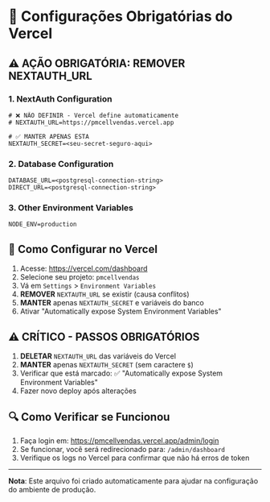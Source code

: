 # 🚀 Configurações Obrigatórias do Vercel

## ⚠️ AÇÃO OBRIGATÓRIA: REMOVER NEXTAUTH_URL

### 1. NextAuth Configuration
```
# ❌ NÃO DEFINIR - Vercel define automaticamente
# NEXTAUTH_URL=https://pmcellvendas.vercel.app

# ✅ MANTER APENAS ESTA
NEXTAUTH_SECRET=<seu-secret-seguro-aqui>
```

### 2. Database Configuration
```
DATABASE_URL=<postgresql-connection-string>
DIRECT_URL=<postgresql-connection-string>
```

### 3. Other Environment Variables
```
NODE_ENV=production
```

## 📝 Como Configurar no Vercel

1. Acesse: https://vercel.com/dashboard
2. Selecione seu projeto: `pmcellvendas`
3. Vá em `Settings` > `Environment Variables`
4. **REMOVER** `NEXTAUTH_URL` se existir (causa conflitos)
5. **MANTER** apenas `NEXTAUTH_SECRET` e variáveis do banco
6. Ativar "Automatically expose System Environment Variables"

## ⚠️ CRÍTICO - PASSOS OBRIGATÓRIOS

1. **DELETAR** `NEXTAUTH_URL` das variáveis do Vercel
2. **MANTER** apenas `NEXTAUTH_SECRET` (sem caractere `$`)
3. Verificar que está marcado: ✅ "Automatically expose System Environment Variables"
4. Fazer novo deploy após alterações

## 🔍 Como Verificar se Funcionou

1. Faça login em: https://pmcellvendas.vercel.app/admin/login
2. Se funcionar, você será redirecionado para: `/admin/dashboard`
3. Verifique os logs no Vercel para confirmar que não há erros de token

---

**Nota**: Este arquivo foi criado automaticamente para ajudar na configuração do ambiente de produção.